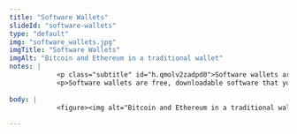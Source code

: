 ```yaml
--- 
title: "Software Wallets"
slideId: "software-wallets"
type: "default"
img: "software_wallets.jpg"
imgTitle: "Software Wallets"
imgAlt: "Bitcoin and Ethereum in a traditional wallet"
notes: | 
            <p class="subtitle" id="h.qmolv2zadpd0">Software wallets are downloadable programs that allows you to manage your cryptocurrency.</p>
            <p>Software wallets are free, downloadable software that you can use as your cryptocurrency wallet. You are provided a key-pair upon download. These hot wallets are great for transactability and everyday spending. You&apos;re even able to download a cryptocurrency wallet to your mobile phone!</p>
        
body: | 
            <figure><img alt="Bitcoin and Ethereum in a traditional wallet" src="images/software_wallets.jpg" title="Software Wallets"></figure>
        
---
```

